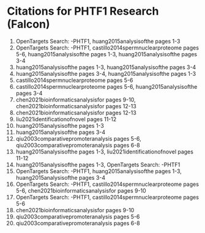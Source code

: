 # Citations for PHTF1 Research (Falcon)

1. OpenTargets Search: -PHTF1, huang2015analysisofthe pages 1-3
2. OpenTargets Search: -PHTF1, castillo2014spermnuclearproteome pages 5-6, huang2015analysisofthe pages 1-3, huang2015analysisofthe pages 3-4
3. huang2015analysisofthe pages 1-3, huang2015analysisofthe pages 3-4
4. huang2015analysisofthe pages 3-4, huang2015analysisofthe pages 1-3
5. castillo2014spermnuclearproteome pages 5-6
6. castillo2014spermnuclearproteome pages 5-6, huang2015analysisofthe pages 3-4
7. chen2021bioinformaticsanalysisfor pages 9-10, chen2021bioinformaticsanalysisfor pages 12-13
8. chen2021bioinformaticsanalysisfor pages 12-13
9. liu2021identificationofnovel pages 11-12
10. huang2015analysisofthe pages 1-3
11. huang2015analysisofthe pages 3-4
12. qiu2003comparativepromoteranalysis pages 5-6, qiu2003comparativepromoteranalysis pages 6-8
13. huang2015analysisofthe pages 1-3, liu2021identificationofnovel pages 11-12
14. huang2015analysisofthe pages 1-3, OpenTargets Search: -PHTF1
15. OpenTargets Search: -PHTF1, huang2015analysisofthe pages 1-3, huang2015analysisofthe pages 3-4
16. OpenTargets Search: -PHTF1, castillo2014spermnuclearproteome pages 5-6, chen2021bioinformaticsanalysisfor pages 9-10
17. OpenTargets Search: -PHTF1, castillo2014spermnuclearproteome pages 5-6
18. chen2021bioinformaticsanalysisfor pages 9-10
19. qiu2003comparativepromoteranalysis pages 5-6
20. qiu2003comparativepromoteranalysis pages 6-8
